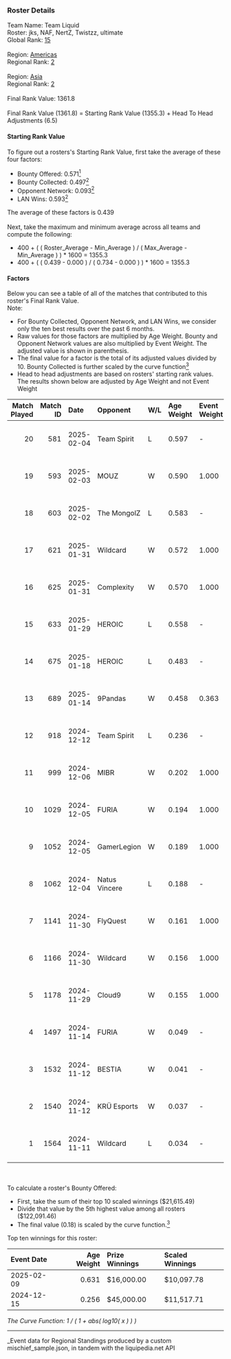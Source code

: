 ### Roster Details<br />
Team Name: Team Liquid<br />
Roster: jks, NAF, NertZ, Twistzz, ultimate<br />
Global Rank: [15](../../standings_global_2025_05_05.md)<br />
<br />
Region: [Americas]( ../../standings_americas_2025_05_05.md)<br />
Regional Rank: [2]( ../../standings_americas_2025_05_05.md)<br />
<br />
Region: [Asia]( ../../standings_asia_2025_05_05.md)<br />
Regional Rank: [2]( ../../standings_asia_2025_05_05.md)<br />
<br />
Final Rank Value:  1361.8<br />
<br />
Final Rank Value (1361.8) = Starting Rank Value (1355.3) + Head To Head Adjustments (6.5)<br />

#### Starting Rank Value<br />
To figure out a rosters's Starting Rank Value, first take the average of these four factors:<br />
- Bounty Offered: 0.571[<sup>1</sup>](#table2)
- Bounty Collected: 0.497[<sup>2</sup>](#table1)
- Opponent Network: 0.093[<sup>2</sup>](#table1)
- LAN Wins: 0.593[<sup>2</sup>](#table1)

The average of these factors is 0.439<br />
<br />
Next, take the maximum and minimum average across all teams and compute the following:<br />
- 400 + ( ( Roster_Average - Min_Average ) / ( Max_Average - Min_Average ) ) * 1600 = 1355.3
- 400 + ( ( 0.439 - 0.000 ) / ( 0.734 - 0.000 ) ) * 1600 = 1355.3


#### Factors<br />
Below you can see a table of all of the matches that contributed to this roster's Final Rank Value.<br />
Note:<br />

- For Bounty Collected, Opponent Network, and LAN Wins, we consider only the ten best results over the past 6 months.
- Raw values for those factors are multiplied by Age Weight. Bounty and Opponent Network values are also multiplied by Event Weight. The adjusted value is shown in parenthesis.
- The final value for a factor is the total of its adjusted values divided by 10. Bounty Collected is further scaled by the curve function[<sup>3</sup>](#curveFunction)
- Head to head adjustments are based on rosters' starting rank values. The results shown below are adjusted by Age Weight and not Event Weight
<span id="table1"></span><br />


| Match Played | Match ID | Date       | Opponent      | W/L | Age Weight | Event Weight | Bounty Collected | Opponent Network | LAN Wins  | H2H Adj. | Roster                                |
| -: | -: | :- | :- | :- | :- | :- | :- | :- | :- | -: | :- |
|           20 |      581 | 2025-02-04 | Team Spirit   | L   | 0.597      | -            | -                | -                | -         |    -0.59 | jks, NAF, NertZ, Twistzz, ultimate    |
|           19 |      593 | 2025-02-03 | MOUZ          | W   | 0.590      | 1.000        | 1.000 (0.590)    | 0.536 (0.316)    | 1 (0.590) |    17.98 | jks, NAF, NertZ, Twistzz, ultimate    |
|           18 |      603 | 2025-02-02 | The MongolZ   | L   | 0.583      | -            | -                | -                | -         |    -0.98 | jks, NAF, NertZ, Twistzz, ultimate    |
|           17 |      621 | 2025-01-31 | Wildcard      | W   | 0.572      | 1.000        | 0.249 (0.142)    | 0.349 (0.200)    | 1 (0.572) |     6.28 | jks, NAF, NertZ, Twistzz, ultimate    |
|           16 |      625 | 2025-01-31 | Complexity    | W   | 0.570      | 1.000        | 0.145 (0.083)    | 0.125 (0.071)    | 1 (0.570) |     2.52 | jks, NAF, NertZ, Twistzz, ultimate    |
|           15 |      633 | 2025-01-29 | HEROIC        | L   | 0.558      | -            | -                | -                | -         |   -14.94 | jks, NAF, NertZ, Twistzz, ultimate    |
|           14 |      675 | 2025-01-18 | HEROIC        | L   | 0.483      | -            | -                | -                | -         |   -13.22 | jks, NAF, NertZ, Twistzz, ultimate    |
|           13 |      689 | 2025-01-14 | 9Pandas       | W   | 0.458      | 0.363        | 0.071 (0.012)    | 0.281 (0.047)    | -         |     0.86 | jks, NAF, NertZ, Twistzz, ultimate    |
|           12 |      918 | 2024-12-12 | Team Spirit   | L   | 0.236      | -            | -                | -                | -         |    -0.24 | jks, NAF, Twistzz, ultimate, YEKINDAR |
|           11 |      999 | 2024-12-06 | MIBR          | W   | 0.202      | 1.000        | 0.177 (0.036)    | 0.386 (0.078)    | 1 (0.202) |     2.59 | jks, NAF, Twistzz, ultimate, YEKINDAR |
|           10 |     1029 | 2024-12-05 | FURIA         | W   | 0.194      | 1.000        | 0.094 (0.018)    | 0.279 (0.054)    | 1 (0.194) |     1.87 | jks, NAF, Twistzz, ultimate, YEKINDAR |
|            9 |     1052 | 2024-12-05 | GamerLegion   | W   | 0.189      | 1.000        | 0.166 (0.031)    | 0.491 (0.093)    | 1 (0.189) |     3.88 | jks, NAF, Twistzz, ultimate, YEKINDAR |
|            8 |     1062 | 2024-12-04 | Natus Vincere | L   | 0.188      | -            | -                | -                | -         |    -1.51 | jks, NAF, Twistzz, ultimate, YEKINDAR |
|            7 |     1141 | 2024-11-30 | FlyQuest      | W   | 0.161      | 1.000        | 0.108 (0.017)    | 0.085 (0.014)    | 1 (0.161) |     0.39 | jks, NAF, Twistzz, ultimate, YEKINDAR |
|            6 |     1166 | 2024-11-30 | Wildcard      | W   | 0.156      | 1.000        | 0.249 (0.039)    | 0.349 (0.055)    | 1 (0.156) |     1.60 | jks, NAF, Twistzz, ultimate, YEKINDAR |
|            5 |     1178 | 2024-11-29 | Cloud9        | W   | 0.155      | 1.000        | 0.021 (0.003)    | 0.042 (0.007)    | 1 (0.155) |     0.19 | jks, NAF, Twistzz, ultimate, YEKINDAR |
|            4 |     1497 | 2024-11-14 | FURIA         | W   | 0.049      | -            | -                | -                | 1 (0.049) |     0.46 | jks, NAF, Twistzz, ultimate, YEKINDAR |
|            3 |     1532 | 2024-11-12 | BESTIA        | W   | 0.041      | -            | -                | -                | -         |     0.06 | jks, NAF, Twistzz, ultimate, YEKINDAR |
|            2 |     1540 | 2024-11-12 | KRÜ Esports   | W   | 0.037      | -            | -                | -                | -         |     0.01 | jks, NAF, Twistzz, ultimate, YEKINDAR |
|            1 |     1564 | 2024-11-11 | Wildcard      | L   | 0.034      | -            | -                | -                | -         |    -0.73 | jks, NAF, Twistzz, ultimate, YEKINDAR |

<br />
<span id="table2"></span><br />
To calculate a roster's Bounty Offered:<br />

- First, take the sum of their top 10 scaled winnings ($21,615.49)
- Divide that value by the 5th highest value among all rosters ($122,091.46)
- The final value (0.18) is scaled by the curve function.[<sup>3</sup>](#curveFunction)

Top ten winnings for this roster:<br />

| Event Date | Age Weight | Prize Winnings | Scaled Winnings |
| :- | -: | :- | :- |
| 2025-02-09 |      0.631 | $16,000.00     | $10,097.78      |
| 2024-12-15 |      0.256 | $45,000.00     | $11,517.71      |


<span id="curveFunction"></span>_The Curve Function: 1 / ( 1 + abs( log10( x ) ) )_<br />

---
_Event data for Regional Standings produced by a custom mischief_sample.json, in tandem with the liquipedia.net API<br />
